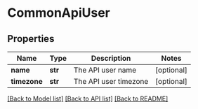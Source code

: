 # CommonApiUser

## Properties
Name | Type | Description | Notes
------------ | ------------- | ------------- | -------------
**name** | **str** | The API user name | [optional] 
**timezone** | **str** | The API user timezone | [optional] 

[[Back to Model list]](../README.md#documentation-for-models) [[Back to API list]](../README.md#documentation-for-api-endpoints) [[Back to README]](../README.md)

